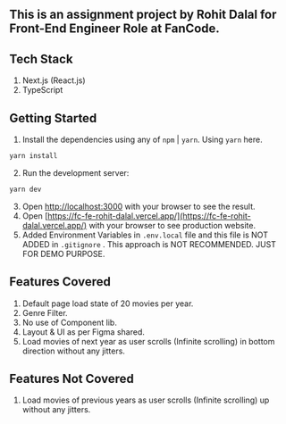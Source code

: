 ## This is an assignment project by Rohit Dalal for Front-End Engineer Role at FanCode.

## Tech Stack

1. Next.js (React.js)
2. TypeScript

## Getting Started

1. Install the dependencies using any of `npm` | `yarn`. Using `yarn` here.

```bash
yarn install
```

2. Run the development server:

```bash
yarn dev
```

3. Open [http://localhost:3000](http://localhost:3000) with your browser to see the result.
4. Open [https://fc-fe-rohit-dalal.vercel.app/](https://fc-fe-rohit-dalal.vercel.app/) with your browser to see production website.
5. Added Environment Variables in `.env.local` file and this file is NOT ADDED in `.gitignore` . This approach is NOT RECOMMENDED. JUST FOR DEMO PURPOSE.

## Features Covered

1. Default page load state of 20 movies per year.
2. Genre Filter.
3. No use of Component lib.
4. Layout & UI as per Figma shared.
5. Load movies of next year as user scrolls (Infinite scrolling) in bottom direction without any jitters.

## Features Not Covered

1. Load movies of previous years as user scrolls (Infinite scrolling) up without any jitters.
